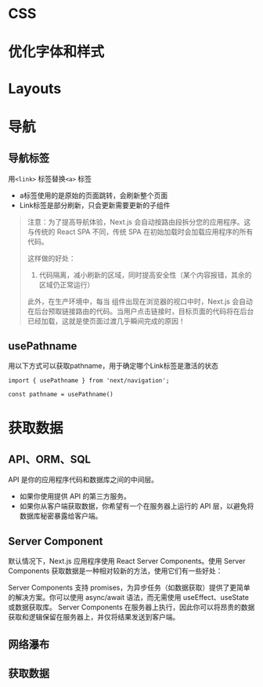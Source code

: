# CSS

# 优化字体和样式

# Layouts

# 导航

## 导航标签
用`<link>` 标签替换`<a>` 标签

- a标签使用的是原始的页面跳转，会刷新整个页面
- Link标签是部分刷新，只会更新需要更新的子组件

> 注意：为了提高导航体验，Next.js 会自动按路由段拆分您的应用程序。这与传统的 React SPA 不同，传统 SPA 在初始加载时会加载应用程序的所有代码。
>
> 这样做的好处：
> 1. 代码隔离，减小刷新的区域，同时提高安全性（某个内容报错，其余的区域仍正常运行）
>
> 此外，在生产环境中，每当 <Link> 组件出现在浏览器的视口中时，Next.js 会自动在后台预取链接路由的代码。当用户点击链接时，目标页面的代码将在后台已经加载，这就是使页面过渡几乎瞬间完成的原因！


## usePathname

用以下方式可以获取pathname，用于确定哪个Link标签是激活的状态
```tsx
import { usePathname } from 'next/navigation';

const pathname = usePathname()
```

# 获取数据

## API、ORM、SQL
API 是你的应用程序代码和数据库之间的中间层。

- 如果你使用提供 API 的第三方服务。
- 如果你从客户端获取数据，你希望有一个在服务器上运行的 API 层，以避免将数据库秘密暴露给客户端。

## Server Component

默认情况下，Next.js 应用程序使用 React Server Components。使用 Server Components 获取数据是一种相对较新的方法，使用它们有一些好处：

Server Components 支持 promises，为异步任务（如数据获取）提供了更简单的解决方案。你可以使用 async/await 语法，而无需使用 useEffect、useState 或数据获取库。
Server Components 在服务器上执行，因此你可以将昂贵的数据获取和逻辑保留在服务器上，并仅将结果发送到客户端。

## 网络瀑布


## 获取数据
